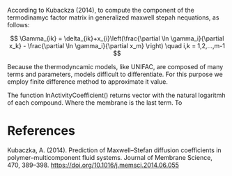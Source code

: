 According to Kubackza (2014), to compute the component of the termodinamyc factor matrix in generalized maxwell stepah nequations, as follows: 

$$
\Gamma_{ik} = \delta_{ik}+x_{i}\left(\frac{\partial \ln \gamma_i}{\partial x_k} - \frac{\partial \ln \gamma_i}{\partial x_m} \right) \quad i,k = 1,2,...,m-1
$$

Because the thermodyncamic models, like UNIFAC, are composed of many terms and parameters, models difficult to differentiate. For this purpose we employ finite difference method to approximate it value. 

The function lnActivityCoefficient() returns vector with the natural logaritmh of each compound. Where the membrane is the last term. To 





# References
Kubaczka, A. (2014). Prediction of Maxwell–Stefan diffusion coefficients in polymer–multicomponent fluid systems. Journal of Membrane Science, 470, 389–398. https://doi.org/10.1016/j.memsci.2014.06.055
